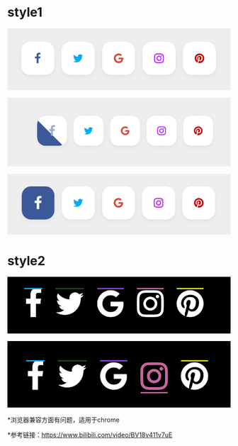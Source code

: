 # style1

![image-20200827013733770](.\preview.assets\image-20200827013733770.png)

![image-20200826222514765](.\preview.assets\image-20200826222514765.png)

![image-20200827013743956](.\preview.assets\image-20200827013743956.png)



# style2

![image-20200827013804623](.\preview.assets\image-20200827013804623.png)

![image-20200827013828153](.\preview.assets\image-20200827013828153.png)

*浏览器兼容方面有问题，适用于chrome

*参考链接：https://www.bilibili.com/video/BV18v411v7uE